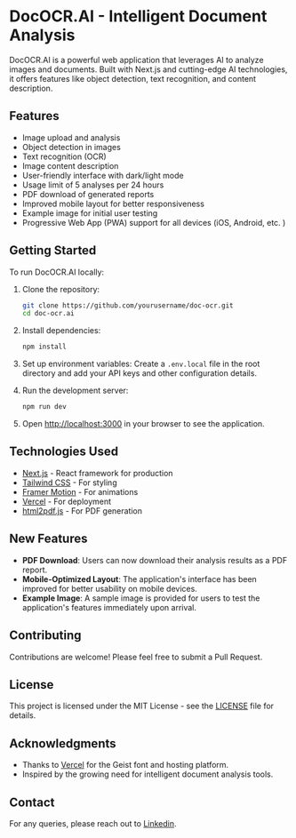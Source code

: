 # DocOCR.AI - Intelligent Document Analysis

DocOCR.AI is a powerful web application that leverages AI to analyze images and documents. Built with Next.js and cutting-edge AI technologies, it offers features like object detection, text recognition, and content description.

## Features

- Image upload and analysis
- Object detection in images
- Text recognition (OCR)
- Image content description
- User-friendly interface with dark/light mode
- Usage limit of 5 analyses per 24 hours
- PDF download of generated reports
- Improved mobile layout for better responsiveness
- Example image for initial user testing
- Progressive Web App (PWA) support for all devices (iOS, Android, etc.  )

## Getting Started

To run DocOCR.AI locally:

1. Clone the repository:
   ```bash
   git clone https://github.com/yourusername/doc-ocr.git
   cd doc-ocr.ai
   ```

2. Install dependencies:
   ```bash
   npm install
   ```

3. Set up environment variables:
   Create a `.env.local` file in the root directory and add your API keys and other configuration details.

4. Run the development server:
   ```bash
   npm run dev
   ```

5. Open [http://localhost:3000](http://localhost:3000) in your browser to see the application.

## Technologies Used

- [Next.js](https://nextjs.org/) - React framework for production
- [Tailwind CSS](https://tailwindcss.com/) - For styling
- [Framer Motion](https://www.framer.com/motion/) - For animations
- [Vercel](https://vercel.com/) - For deployment
- [html2pdf.js](https://ekoopmans.github.io/html2pdf.js/) - For PDF generation

## New Features

- **PDF Download**: Users can now download their analysis results as a PDF report.
- **Mobile-Optimized Layout**: The application's interface has been improved for better usability on mobile devices.
- **Example Image**: A sample image is provided for users to test the application's features immediately upon arrival.

## Contributing

Contributions are welcome! Please feel free to submit a Pull Request.

## License

This project is licensed under the MIT License - see the [LICENSE](LICENSE) file for details.

## Acknowledgments

- Thanks to [Vercel](https://vercel.com) for the Geist font and hosting platform.
- Inspired by the growing need for intelligent document analysis tools.

## Contact

For any queries, please reach out to [Linkedin](https://linkedin.com/in/ahkamboh).
